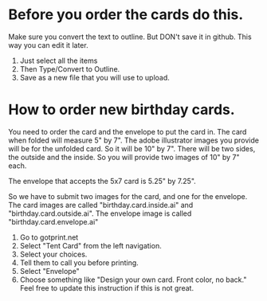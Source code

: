 # Before you order the cards do this.
Make sure you convert the text to outline. But DON't save it in github. This way you can edit it later.
1. Just select all the items
2. Then Type/Convert to Outline.
3. Save as a new file that you will use to upload.

# How to order new birthday cards.

You need to order the card and the envelope to put the card in. The card when folded will measure 5" by 7". The adobe illustrator images you provide will be for the unfolded card. So it will be 10" by 7". There will be two sides, the outside and the inside. So you will provide two images of 10" by 7" each.

The envelope that accepts the 5x7 card is 5.25" by 7.25".

So we have to submit two images for the card, and one for the envelope. The card images are called "birthday.card.inside.ai" and "birthday.card.outside.ai". The envelope image is called "birthday.card.envelope.ai"

1. Go to gotprint.net
2. Select "Tent Card" from the left navigation.
3. Select your choices.
4. Tell them to call you before printing.
5. Select "Envelope"
4. Choose something like "Design your own card. Front color, no back." Feel free to update this instruction if this is not great.

